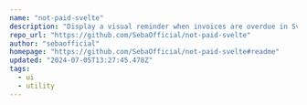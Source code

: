 ```yaml
---
name: "not-paid-svelte"
description: "Display a visual reminder when invoices are overdue in Svelte apps."
repo_url: "https://github.com/SebaOfficial/not-paid-svelte"
author: "sebaofficial"
homepage: "https://github.com/SebaOfficial/not-paid-svelte#readme"
updated: "2024-07-05T13:27:45.478Z"
tags: 
  - ui
  - utility
---
```

